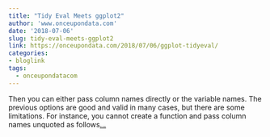 ```yaml
---
title: "Tidy Eval Meets ggplot2"
author: 'www.onceupondata.com'
date: '2018-07-06'
slug: tidy-eval-meets-ggplot2
link: https://onceupondata.com/2018/07/06/ggplot-tidyeval/
categories:
- bloglink
tags:
  - onceupondatacom
---
```


Then you can either pass column names directly or the variable names. The previous options are good and valid in many cases, but there are some limitations. For instance, you cannot create a function and pass column names unquoted as follows[... <i class="fas fa-external-link-alt"></i>](https://onceupondata.com/2018/07/06/ggplot-tidyeval/)

